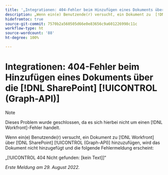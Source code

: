 ```yaml
---
title: '„Integrationen: 404-Fehler beim Hinzufügen eines Dokuments über die SharePoint-Graph-API“'
description: „Wenn ein(e) Benutzende(r) versucht, ein Dokument zu  [!DNL Workfront]  über  [!DNL SharePoint]  (Graph-API) hinzuzufügen, wird das Dokument nicht hinzugefügt und die folgende Fehlermeldung erscheint.“
hidefromtoc: true
source-git-commit: 7570b2a560505d66e0e83656c9a601226998c11c
workflow-type: ht
source-wordcount: '88'
ht-degree: 100%

---
```



# Integrationen: 404-Fehler beim Hinzufügen eines Dokuments über die [!DNL SharePoint] [!UICONTROL  (Graph-API)]

>[!NOTE]
>
>Dieses Problem wurde geschlossen, da es sich hierbei nicht um einen [!DNL Workfront]-Fehler handelt.

Wenn ein(e) Benutzende(r) versucht, ein Dokument zu [!DNL Workfront] über [!DNL SharePoint] [!UICONTROL  (Graph-API)] hinzuzufügen, wird das Dokument nicht hinzugefügt und die folgende Fehlermeldung erscheint:

„[!UICONTROL 404 Nicht gefunden: [kein Text]]“

_Erste Meldung am 29. August 2022._


